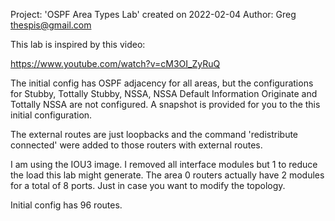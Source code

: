 Project: 'OSPF Area Types Lab' created on 2022-02-04
Author: Greg <thespis@gmail.com>

This lab is inspired by this video:

https://www.youtube.com/watch?v=cM3OI_ZyRuQ

The initial config has OSPF adjacency for all areas, but the configurations for Stubby, Tottally Stubby, NSSA, NSSA Default Information Originate and Tottally NSSA are not configured.  A snapshot is provided for you to the this initial configuration. 

The external routes are just loopbacks and the command 'redistribute connected' were added to those routers with external routes.

I am using the IOU3 image.  I removed all interface modules but 1 to reduce the load this lab might generate.  The area 0 routers actually have 2 modules for a total of 8 ports.  Just in case you want to modify the topology.

Initial config has 96 routes.

